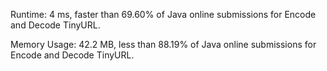 Runtime: 4 ms, faster than 69.60% of Java online submissions for Encode and Decode TinyURL.

Memory Usage: 42.2 MB, less than 88.19% of Java online submissions for Encode and Decode TinyURL.